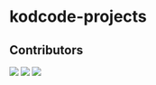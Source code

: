 # kodcode-projects

## Contributors

[<img src="https://images.weserv.nl/?url=avatars.githubusercontent.com/YitshakS?v=4?v=4&h=50&w=50&fit=cover&mask=circle&maxage=7d" />](https://github.com/YitshakS)
[<img src="https://images.weserv.nl/?url=avatars.githubusercontent.com/YitshakS?v=4?v=4&h=50&w=50&fit=cover&mask=circle&maxage=7d" />](https://github.com/YitshakS)
[<img src="https://images.weserv.nl/?url=avatars.githubusercontent.com/YitshakS?v=4?v=4&h=50&w=50&fit=cover&mask=circle&maxage=7d" />](https://github.com/YitshakS)
